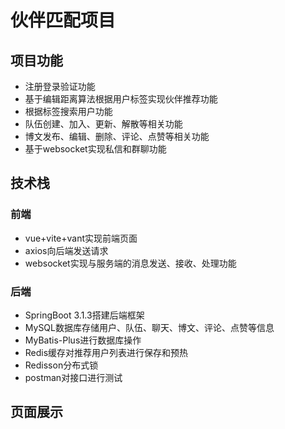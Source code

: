 # 伙伴匹配项目
## 项目功能
- 注册登录验证功能
- 基于编辑距离算法根据用户标签实现伙伴推荐功能
- 根据标签搜索用户功能
- 队伍创建、加入、更新、解散等相关功能
- 博文发布、编辑、删除、评论、点赞等相关功能
- 基于websocket实现私信和群聊功能
## 技术栈
### 前端
- vue+vite+vant实现前端页面
- axios向后端发送请求
- websocket实现与服务端的消息发送、接收、处理功能
### 后端
- SpringBoot 3.1.3搭建后端框架
- MySQL数据库存储用户、队伍、聊天、博文、评论、点赞等信息
- MyBatis-Plus进行数据库操作
- Redis缓存对推荐用户列表进行保存和预热
- Redisson分布式锁
- postman对接口进行测试
## 页面展示
